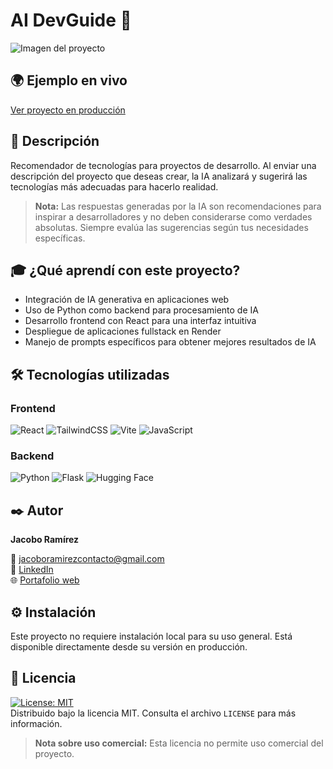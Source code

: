 # AI DevGuide 🚀
![Imagen del proyecto](https://github.com/Juan2330/AI_DevGuide_Huggin/blob/main/frontend/public/AI_DevGuide.gif)

## 🌍 Ejemplo en vivo
[Ver proyecto en producción](https://ai-devguide-huggin-1.onrender.com/)

## 📝 Descripción 
Recomendador de tecnologías para proyectos de desarrollo. Al enviar una descripción del proyecto que deseas crear, la IA analizará y sugerirá las tecnologías más adecuadas para hacerlo realidad.

> **Nota:** Las respuestas generadas por la IA son recomendaciones para inspirar a desarrolladores y no deben considerarse como verdades absolutas. Siempre evalúa las sugerencias según tus necesidades específicas.

## 🎓 ¿Qué aprendí con este proyecto?
- Integración de IA generativa en aplicaciones web
- Uso de Python como backend para procesamiento de IA
- Desarrollo frontend con React para una interfaz intuitiva
- Despliegue de aplicaciones fullstack en Render
- Manejo de prompts específicos para obtener mejores resultados de IA

## 🛠 Tecnologías utilizadas

### Frontend
![React](https://img.shields.io/badge/React-20232A?style=for-the-badge&logo=react&logoColor=61DAFB)
![TailwindCSS](https://img.shields.io/badge/Tailwind_CSS-38B2AC?style=for-the-badge&logo=tailwind-css&logoColor=white)
![Vite](https://img.shields.io/badge/Vite-B73BFE?style=for-the-badge&logo=vite&logoColor=FFD62E)
![JavaScript](https://img.shields.io/badge/JavaScript-F7DF1E?style=for-the-badge&logo=javascript&logoColor=black)

### Backend
![Python](https://img.shields.io/badge/Python-FFD43B?style=for-the-badge&logo=python&logoColor=blue)
![Flask](https://img.shields.io/badge/Flask-000000?style=for-the-badge&logo=flask&logoColor=white)
![Hugging Face](https://img.shields.io/badge/Hugging%20Face-FFD21F?style=for-the-badge&logo=huggingface&logoColor=black)

## ✒️ Autor
**Jacobo Ramírez**

📧 [jacoboramirezcontacto@gmail.com](mailto:jacoboramirezcontacto@gmail.com)  
💼 [LinkedIn](https://www.linkedin.com/in/jacobo-ramírez-a9028935b)  
🌐 [Portafolio web](https://my-portfolio-git-main-juan-ramirezs-projects-4dd7f1e5.vercel.app)

## ⚙️ Instalación 
Este proyecto no requiere instalación local para su uso general. Está disponible directamente desde su versión en producción.

## 📄 Licencia 
[![License: MIT](https://img.shields.io/badge/License-MIT-yellow.svg)](https://opensource.org/licenses/MIT)  
Distribuido bajo la licencia MIT. Consulta el archivo `LICENSE` para más información.

> **Nota sobre uso comercial:** Esta licencia no permite uso comercial del proyecto.
